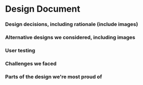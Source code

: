 # Design Document
### Design decisions, including rationale (include images)
### Alternative designs we considered, including images
### User testing
### Challenges we faced
### Parts of the design we're most proud of